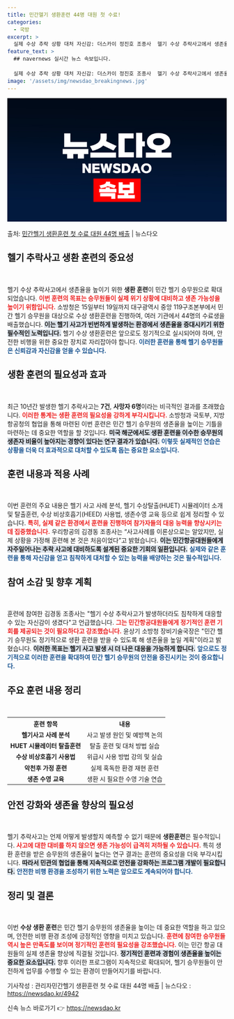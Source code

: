 ```yaml
---
title: 민간헬기 생환훈련 44명 대원 첫 수료!
categories:
  - 국방
excerpt: >
  실제 수상 추락 상황 대처 자신감: 더스카이 정진호 조종사  헬기 수상 추락사고에서 생존율을 높이기 위한 생…
feature_text: >
  ## navernews 실시간 뉴스 속보입니다.

  실제 수상 추락 상황 대처 자신감: 더스카이 정진호 조종사  헬기 수상 추락사고에서 생존율을 높이기 위한 생…
image: '/assets/img/newsdao_breakingnews.jpg'
---
```


![뉴스다오 속보](/assets/img/newsdao_breakingnews.jpg)

<p>출처: <a href="https://newsdao.kr/4942" rel="dofollow">민간헬기 생환훈련 첫 수료 대원 44명 배출</a> | 뉴스다오</p>

<h2 data-ke-size="size26">헬기 추락사고 생환 훈련의 중요성</h2>

<p data-ke-size="size16">&nbsp;</p>

헬기 수상 추락사고에서 생존율을 높이기 위한 <b>생환 훈련</b>이 민간 헬기 승무원으로 확대되었습니다. <b><span style="color: #ee2323;">이번 훈련의 목표는 승무원들이 실제 위기 상황에 대비하고 생존 가능성을 높이기 위함입니다.</span></b> 소방청은 15일부터 19일까지 대구광역시 중앙 119구조본부에서 민간 헬기 승무원을 대상으로 수상 생환훈련을 진행하여, 여러 기관에서 44명의 수료생을 배출했습니다. <b><span style="background-color: #21538527;">이는 헬기 사고가 빈번하게 발생하는 환경에서 생존율을 증대시키기 위한 필수적인 노력입니다.</span></b> 헬기 수상 생환훈련은 앞으로도 정기적으로 실시되어야 하며, 안전한 비행을 위한 중요한 장치로 자리잡아야 합니다. <b><span style="color: #1a5490;">이러한 훈련을 통해 헬기 승무원들은 신뢰감과 자신감을 얻을 수 있습니다.</span></b>

<h2 data-ke-size="size26">생환 훈련의 필요성과 효과</h2>

<p data-ke-size="size16">&nbsp;</p>

최근 10년간 발생한 헬기 추락사고는 <b>7건</b>, <b>사망자 6명</b>이라는 비극적인 결과를 초래했습니다. <b><span style="color: #ee2323;">이러한 통계는 생환 훈련의 필요성을 강하게 부각시킵니다.</span></b> 소방청과 국토부, 지방항공청의 협업을 통해 마련된 이번 훈련은 민간 헬기 승무원의 생존율을 높이는 기틀을 마련하는 데 중요한 역할을 할 것입니다. <b><span style="background-color: #21538527;">미국 해군에서도 생환 훈련을 이수한 승무원의 생존자 비율이 높아지는 경향이 있다는 연구 결과가 있습니다.</span></b> <b><span style="color: #1a5490;">이렇듯 실제적인 연습은 상황을 더욱 더 효과적으로 대처할 수 있도록 돕는 중요한 요소입니다.</span></b>

<h2 data-ke-size="size26">훈련 내용과 적용 사례</h2>

<p data-ke-size="size16">&nbsp;</p>

이번 훈련의 주요 내용은 헬기 사고 사례 분석, 헬기 수상탈출(HUET) 시뮬레이터 소개 및 탈출훈련, 수상 비상호흡기(HEED) 사용법, 생존수영 교육 등으로 쉽게 정리할 수 있습니다. <b><span style="color: #ee2323;">특히, 실제 같은 환경에서 훈련을 진행하여 참가자들의 대응 능력을 향상시키는 데 집중했습니다.</span></b> 우리항공의 김경동 조종사는 “사고사례를 이론상으로는 알았지만, 실제 상황을 가정해 훈련해 본 것은 처음이었다”고 밝혔습니다. <b><span style="background-color: #21538527;">이는 민간항공대원들에게 자주일어나는 추락 사고에 대비하도록 설계된 중요한 기회의 일환입니다.</span></b> <b><span style="color: #1a5490;">실제와 같은 훈련을 통해 자신감을 얻고 침착하게 대처할 수 있는 능력을 배양하는 것은 필수적입니다.</span></b>

<h2 data-ke-size="size26">참여 소감 및 향후 계획</h2>

<p data-ke-size="size16">&nbsp;</p>

훈련에 참여한 김경동 조종사는 "헬기 수상 추락사고가 발생하더라도 침착하게 대응할 수 있는 자신감이 생겼다"고 언급했습니다. <b><span style="color: #ee2323;">그는 민간항공대원들에게 정기적인 훈련 기회를 제공되는 것이 필요하다고 강조했습니다.</span></b> 윤상기 소방청 장비기술국장은 "민간 헬기 승무원도 정기적으로 생환 훈련을 받을 수 있도록 해 생존율을 높일 계획"이라고 밝혔습니다. <b><span style="background-color: #21538527;">이러한 목표는 헬기 사고 발생 시 더 나은 대응을 가능하게 합니다.</span></b> <b><span style="color: #1a5490;">앞으로도 정기적으로 이러한 훈련을 확대하여 민간 헬기 승무원의 안전을 증진시키는 것이 중요합니다.</span></b>

<h2 data-ke-size="size26">주요 훈련 내용 정리</h2>

<p data-ke-size="size16">&nbsp;</p>

<table>
    <tr>
        <th style="text-align: center; height: 17px;"><b>훈련 항목</b></th>
        <th style="text-align: center; height: 17px;"><b>내용</b></th>
    </tr>
    <tr>
        <td style="text-align: center; height: 17px;"><b>헬기사고 사례 분석</b></td>
        <td style="text-align: center; height: 17px;">사고 발생 원인 및 예방책 논의</td>
    </tr>
    <tr>
        <td style="text-align: center; height: 17px;"><b>HUET 시뮬레이터 탈출훈련</b></td>
        <td style="text-align: center; height: 17px;">탈출 훈련 및 대처 방법 실습</td>
    </tr>
    <tr>
        <td style="text-align: center; height: 17px;"><b>수상 비상호흡기 사용법</b></td>
        <td style="text-align: center; height: 17px;">위급시 사용 방법 강의 및 실습</td>
    </tr>
    <tr>
        <td style="text-align: center; height: 17px;"><b>악천후 가정 훈련</b></td>
        <td style="text-align: center; height: 17px;">실제 혹독한 환경 재현 훈련</td>
    </tr>
    <tr>
        <td style="text-align: center; height: 17px;"><b>생존 수영 교육</b></td>
        <td style="text-align: center; height: 17px;">생환 시 필요한 수영 기술 연습</td>
    </tr>
</table>

<h2 data-ke-size="size26">안전 강화와 생존율 향상의 필요성</h2>

<p data-ke-size="size16">&nbsp;</p>

헬기 추락사고는 언제 어떻게 발생할지 예측할 수 없기 때문에 <b>생환훈련</b>은 필수적입니다. <b><span style="color: #ee2323;">사고에 대한 대비를 하지 않으면 생존 가능성이 급격히 저하될 수 있습니다.</span></b> 특히 생환 훈련을 받은 승무원의 생존율이 높다는 연구 결과는 훈련의 중요성을 더욱 부각시킵니다. <b><span style="background-color: #21538527;">따라서 민관의 협업을 통해 지속적으로 안전을 강화하는 프로그램 개발이 필요합니다.</span></b> <b><span style="color: #1a5490;">안전한 비행 환경을 조성하기 위한 노력은 앞으로도 계속되어야 합니다.</span></b>

<h2 data-ke-size="size26">정리 및 결론</h2>

<p data-ke-size="size16">&nbsp;</p>

이번 <b>수상 생환 훈련</b>은 민간 헬기 승무원의 생존율을 높이는 데 중요한 역할을 하고 있으며, 안전한 비행 환경 조성에 긍정적인 영향을 미치고 있습니다. <b><span style="color: #ee2323;">훈련에 참여한 승무원들 역시 높은 만족도를 보이며 정기적인 훈련의 필요성을 강조했습니다.</span></b> 이는 민간 항공 대원들의 실제 생존율 향상에 직결될 것입니다. <b><span style="background-color: #21538527;">정기적인 훈련과 경험이 생존율을 높이는 중요한 요소입니다.</span></b> 향후 이러한 프로그램이 지속적으로 확대되어, 헬기 승무원들이 안전하게 업무를 수행할 수 있는 환경이 만들어지기를 바랍니다.

<p data-ke-size="size16">기사작성 : 관리자민간헬기 생환훈련 첫 수료 대원 44명 배출 | 뉴스다오  : <a href="https://newsdao.kr/4942" target="_blank">https://newsdao.kr/4942</a></p> 

신속 뉴스 바로가기 👉 <a href="https://newsdao.kr" rel="dofollow">https://newsdao.kr</a>


